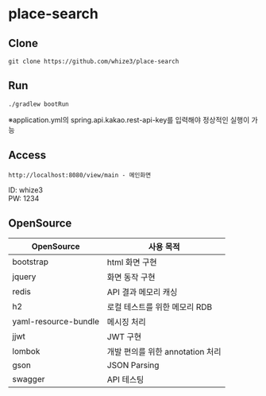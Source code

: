 # place-search
## Clone
```
git clone https://github.com/whize3/place-search
```

## Run
```
./gradlew bootRun
```  
※application.yml의 spring.api.kakao.rest-api-key를 입력해야 정상적인 실행이 가능

## Access
```
http://localhost:8080/view/main - 메인화면
```  
ID: whize3  
PW: 1234

## OpenSource
|OpenSource| 사용 목적|
|---|---|
|bootstrap|html 화면 구현  
|jquery| 화면 동작 구현  
|redis| API 결과 메모리 캐싱  
|h2| 로컬 테스트를 위한 메모리 RDB  
|yaml-resource-bundle| 메시징 처리  
|jjwt|JWT 구현  
|lombok| 개발 편의를 위한 annotation 처리  
|gson| JSON Parsing  
|swagger|API 테스팅
